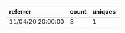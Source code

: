 | referrer          | count | uniques |
| :---------------- | :---- | :------ |
| 11/04/20 20:00:00 | 3     | 1       |